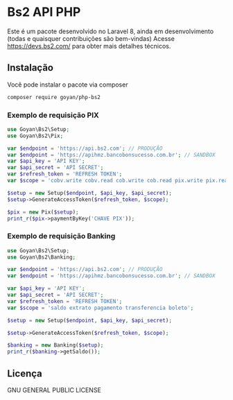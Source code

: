 # Bs2 API PHP

Este é um pacote desenvolvido no Laravel 8, ainda em desenvolvimento (todas e quaisquer contribuições são bem-vindas)
Acesse <https://devs.bs2.com/> para obter mais detalhes técnicos.

## Instalação

Você pode instalar o pacote via composer

``` bash
composer require goyan/php-bs2
```

### Exemplo de requisição PIX

``` php
use Goyan\Bs2\Setup;
use Goyan\Bs2\Pix;

var $endpoint = 'https://api.bs2.com'; // PRODUÇÃO
var $endpoint = 'https://apihmz.bancobonsucesso.com.br'; // SANDBOX
var $api_key = 'API KEY';
var $api_secret = 'API SECRET';
var $refresh_token = 'REFRESH TOKEN';
var $scope = 'cobv.write cobv.read cob.write cob.read pix.write pix.read dict.write dict.read pix.write pix.read pix.write pix.read pix.write pix.read pix.write pix.read webhook.read webhook.write';

$setup = new Setup($endpoint, $api_key, $api_secret);
$setup->GenerateAccessToken($refresh_token, $scope);

$pix = new Pix($setup);
print_r($pix->paymentByKey('CHAVE PIX'));

```


### Exemplo de requisição Banking

``` php
use Goyan\Bs2\Setup;
use Goyan\Bs2\Banking;

var $endpoint = 'https://api.bs2.com'; // PRODUÇÃO
var $endpoint = 'https://apihmz.bancobonsucesso.com.br'; // SANDBOX

var $api_key = 'API KEY';
var $api_secret = 'API SECRET';
var $refresh_token = 'REFRESH TOKEN';
var $scope = 'saldo extrato pagamento transferencia boleto';

$setup = new Setup($endpoint, $api_key, $api_secret);

$setup->GenerateAccessToken($refresh_token, $scope);

$banking = new Banking($setup);
print_r($banking->getSaldo());

```
## Licença
GNU GENERAL PUBLIC LICENSE
